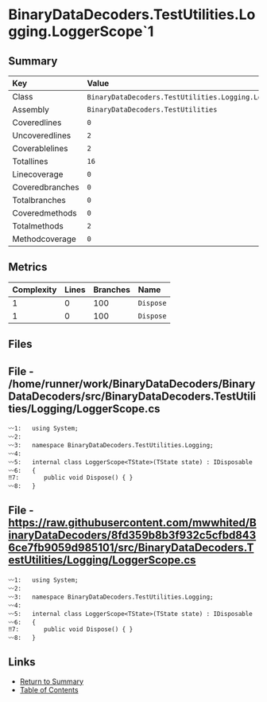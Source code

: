 ﻿# BinaryDataDecoders.TestUtilities.Logging.LoggerScope`1

## Summary

| Key             | Value                                                    |
| :-------------- | :------------------------------------------------------- |
| Class           | `BinaryDataDecoders.TestUtilities.Logging.LoggerScope`1` |
| Assembly        | `BinaryDataDecoders.TestUtilities`                       |
| Coveredlines    | `0`                                                      |
| Uncoveredlines  | `2`                                                      |
| Coverablelines  | `2`                                                      |
| Totallines      | `16`                                                     |
| Linecoverage    | `0`                                                      |
| Coveredbranches | `0`                                                      |
| Totalbranches   | `0`                                                      |
| Coveredmethods  | `0`                                                      |
| Totalmethods    | `2`                                                      |
| Methodcoverage  | `0`                                                      |

## Metrics

| Complexity | Lines | Branches | Name      |
| :--------- | :---- | :------- | :-------- |
| 1          | 0     | 100      | `Dispose` |
| 1          | 0     | 100      | `Dispose` |

## Files

## File - /home/runner/work/BinaryDataDecoders/BinaryDataDecoders/src/BinaryDataDecoders.TestUtilities/Logging/LoggerScope.cs

```CSharp
〰1:   using System;
〰2:   
〰3:   namespace BinaryDataDecoders.TestUtilities.Logging;
〰4:   
〰5:   internal class LoggerScope<TState>(TState state) : IDisposable
〰6:   {
‼7:       public void Dispose() { }
〰8:   }
```

## File - https://raw.githubusercontent.com/mwwhited/BinaryDataDecoders/8fd359b8b3f932c5cfbd8436ce7fb9059d985101/src/BinaryDataDecoders.TestUtilities/Logging/LoggerScope.cs

```CSharp
〰1:   using System;
〰2:   
〰3:   namespace BinaryDataDecoders.TestUtilities.Logging;
〰4:   
〰5:   internal class LoggerScope<TState>(TState state) : IDisposable
〰6:   {
‼7:       public void Dispose() { }
〰8:   }
```

## Links

* [Return to Summary](Summary.md)
* [Table of Contents](../TOC.md)

